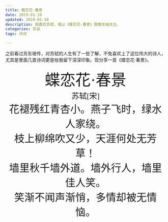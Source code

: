 ```yaml
---
title: 蝶恋花·春景
date: 2019-01-10
updated: 2019-01-10
description: 很喜欢苏轼，借以《蝶恋花·春景》致敬东坡先生。
categories: 杂谈
tags: 诗词

---
```


之前看过苏东坡传，对苏轼的人生有了一些了解，不免喜欢上了这位伟大的诗人，尤其是里面几首诗词更是给我留下深深印象。现分享一首《蝶恋花·春景》。





<center><font size=9 face="隶书">蝶恋花·春景</font></center>

<center><font size=5 face="楷体">苏轼[宋]</font></center>



<center><font size=6 face="宋体">花褪残红青杏小。燕子飞时，绿水人家绕。</font></center>

<center><font size=6 face="宋体">枝上柳绵吹又少，天涯何处无芳草！</font></center>

<center><font size=6 face="宋体">墙里秋千墙外道。墙外行人，墙里佳人笑。</font></center>

<center><font size=6 face="宋体">笑渐不闻声渐悄，多情却被无情恼。</font></center>

